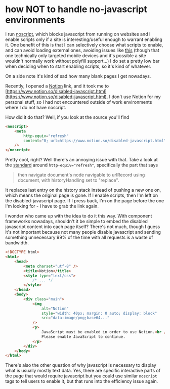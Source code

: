 # how NOT to handle no-javascript environments

I run [noscript](https://noscript.net/), which blocks javascript from running on
websites and I enable scripts only if a site is interesting/useful enough to
warrant enabling it. One benefit of this is that I can selectively choose what
scripts to enable, and can avoid loading external ones, avoiding issues like
[this](https://sansec.io/research/polyfill-supply-chain-attack) (though that one
technically only targeted mobile devices and it's possible a site wouldn't
normally work without polyfill support...) I do set a pretty low bar when
deciding when to start enabling scripts, so it's kind of whatever.

On a side note it's kind of sad how many blank pages I get nowadays.

Recently, I opened a [Notion](https://www.notion.so/) link, and it took me to
[https://www.notion.so/disabled-javascript.html](https://www.notion.so/disabled-javascript.html).
I don't use Notion for my personal stuff, so I had not encountered outside of
work environments where I do not have noscript.

How did it do that? Well, if you look at the source you'll find

```html
<noscript>
	<meta
		http-equiv="refresh"
		content="0; url=https://www.notion.so/disabled-javascript.html"
	/>
</noscript>
```

Pretty cool, right? Well there's an annoying issue with that. Take a look at the
[standard](https://html.spec.whatwg.org/multipage/semantics.html#shared-declarative-refresh-steps)
around `http-equiv="refresh"`, specifically the part that says

> then navigate document's node navigable to urlRecord using document, with
> historyHandling set to "replace".

It replaces last entry on the history stack instead of pushing a new one on,
which means the original page is gone. If I enable scripts, then I'm left on the
disabled-javascript page. If I press back, I'm on the page before the one I'm
looking for - I have to grab the link again.

I wonder who came up with the idea to do it this way. With component frameworks
nowadays, shouldn't it be simple to embed the disabled javascript content into
each page itself? There's not much, though I guess it's not important because
not many people disable javascript and sending something unnecessary 99% of the
time with all requests is a waste of bandwidth.

```html
<!DOCTYPE html>
<html>
	<head>
		<meta charset="utf-8" />
		<title>Notion</title>
		<style type="text/css">
			/* ... */
		</style>
	</head>
	<body>
		<div class="main">
			<img
				alt="Notion"
				style="width: 40px; margin: 0 auto; display: block"
				src="data:image/png;base64..."
			/>
			<p>
				JavaScript must be enabled in order to use Notion.<br />
				Please enable JavaScript to continue.
			</p>
		</div>
	</body>
</html>
```

There's also the other question of why javascript is necessary to display what
is usually mostly text data. Yes, there are specific interactive parts of the
page that would require javascript but you could use similar `noscript` tags to
tell users to enable it, but that runs into the efficiency issue again.
